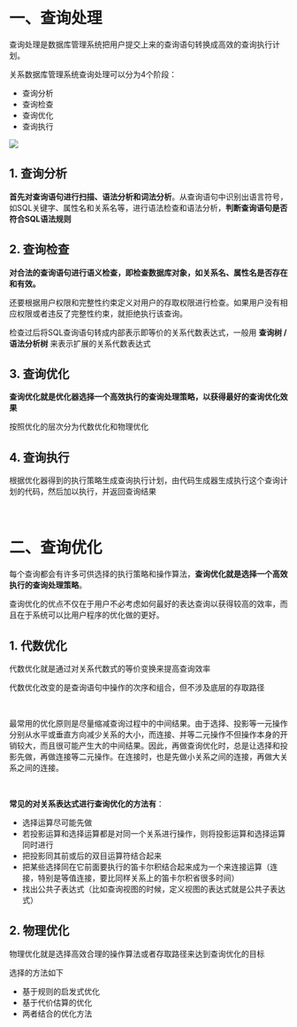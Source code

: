 # 一、查询处理

查询处理是数据库管理系统把用户提交上来的查询语句转换成高效的查询执行计划。

关系数据库管理系统查询处理可以分为4个阶段：

- 查询分析
- 查询检查
- 查询优化
- 查询执行

![](https://gitee.com/veal98/images/raw/master/img/20200417110226.png)

## 1. 查询分析

**首先对查询语句进行扫描、语法分析和词法分析**。从查询语句中识别出语言符号，如SQL关键字、属性名和关系名等，进行语法检查和语法分析，**判断查询语句是否符合SQL语法规则**

## 2. 查询检查

**对合法的查询语句进行语义检查，即检查数据库对象，如关系名、属性名是否存在和有效。**

还要根据用户权限和完整性约束定义对用户的存取权限进行检查。如果用户没有相应权限或者违反了完整性约束，就拒绝执行该查询。

检查过后将SQL查询语句转成内部表示即等价的关系代数表达式，一般用 **查询树 / 语法分析树** 来表示扩展的关系代数表达式

## 3. 查询优化

**查询优化就是优化器选择一个高效执行的查询处理策略，以获得最好的查询优化效果**

按照优化的层次分为代数优化和物理优化

## 4. 查询执行

根据优化器得到的执行策略生成查询执行计划，由代码生成器生成执行这个查询计划的代码，然后加以执行，并返回查询结果

<br>



# 二、查询优化

每个查询都会有许多可供选择的执行策略和操作算法，**查询优化就是选择一个高效执行的查询处理策略**。

查询优化的优点不仅在于用户不必考虑如何最好的表达查询以获得较高的效率，而且在于系统可以比用户程序的优化做的更好。

## 1. 代数优化

代数优化就是通过对关系代数式的等价变换来提高查询效率

代数优化改变的是查询语句中操作的次序和组合，但不涉及底层的存取路径

<br>

最常用的优化原则是尽量缩减查询过程中的中间结果。由于选择、投影等一元操作分别从水平或垂直方向减少关系的大小，而连接、并等二元操作不但操作本身的开销较大，而且很可能产生大的中间结果。因此，再做查询优化时，总是让选择和投影先做，再做连接等二元操作。在连接时，也是先做小关系之间的连接，再做大关系之间的连接。

<br>

**常见的对关系表达式进行查询优化的方法有**：

- 选择运算尽可能先做
- 若投影运算和选择运算都是对同一个关系进行操作，则将投影运算和选择运算同时进行
- 把投影同其前或后的双目运算符结合起来
- 把某些选择同在它前面要执行的笛卡尔积结合起来成为一个来连接运算（连接，特别是等值连接，要比同样关系上的笛卡尔积省很多时间）
- 找出公共子表达式（比如查询视图的时候，定义视图的表达式就是公共子表达式）

## 2. 物理优化

物理优化就是选择高效合理的操作算法或者存取路径来达到查询优化的目标

选择的方法如下

- 基于规则的启发式优化
- 基于代价估算的优化
- 两者结合的优化方法